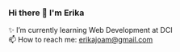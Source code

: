 ### Hi there 👋 I'm Erika

✨ I’m currently learning Web Development at DCI <br>
📫 How to reach me: erikajoam@gmail.com

